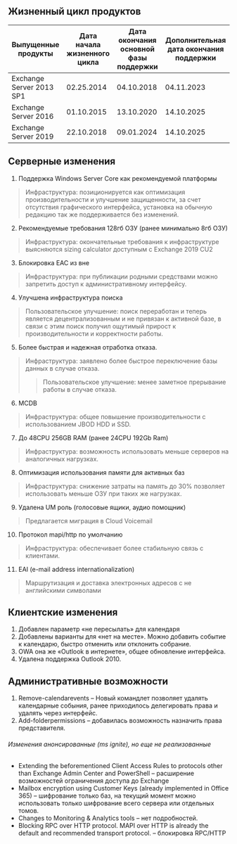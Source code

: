 ## Жизненный цикл продуктов

Выпущенные продукты |	Дата начала жизненного цикла	| Дата окончания основной фазы поддержки |	Дополнительная дата окончания поддержки
------------ | ------------ | ------------| ------------
Exchange Server 2013 SP1 |	02.25.2014	| 04.10.2018 |	04.11.2023
Exchange Server 2016 |	01.10.2015 |	13.10.2020 |	14.10.2025
Exchange Server 2019 |	22.10.2018 |	09.01.2024 |	14.10.2025

## Серверные изменения

1.	Поддержка Windows Server Core как рекомендуемой платформы
> Инфраструктура: позиционируется как оптимизация производительности и улучшение защищенности, за счет отсутствия графического интерфейса, установка на обычную редакцию так же поддерживается без изменений.

2.	Рекомендуемые требования 128гб ОЗУ (ранее минимально 8гб ОЗУ)
> Инфраструктура: окончательные требования к инфраструктуре выясняются sizing calculator доступным с Exchange 2019 CU2 

3.	Блокировка EAC из вне
> Инфраструктура: при публикации родными средствами можно запретить доступ к административному интерфейсу.

4.	Улучшена инфраструктура поиска
> Пользовательское улучшение: поиск переработан и теперь является децентрализованным и не привязан к активной базе, в связи с этим поиск получил ощутимый прирост к производительности и корректности работы.

5.	Более быстрая и надежная отработка отказа.
> Инфраструктура: заявлено более быстрое переключение базы данных в случае отказа.
>> Пользовательское улучшение: менее заметное прерывание работы в случае отказа.

6.	MCDB
> Инфраструктура: общее повышение производительности с использованием JBOD HDD и SSD.

7.	До 48CPU 256GB RAM (ранее 24CPU 192Gb Ram)
> Инфраструктура: возможность использовать меньше серверов на аналогичных нагрузках.

8.	Оптимизация использования памяти для активных баз
> Инфраструктура: снижение затраты на память до 30% позволяет использовать меньше ОЗУ при таких же нагрузках.

9.	Удалена UM роль (голосовые ящики, аудио помощник)
> Предлагается миграция в Cloud Voicemail

10.	Протокол mapi/http по умолчанию
> Инфраструктура: обеспечивает более стабильную связь с клиентами.

11.	EAI (e-mail address internationalization)
> Маршрутизация и доставка электронных адресов с не английскими символами


## Клиентские изменения

1.	Добавлен параметр «не пересылать» для календаря
2.	Добавлены варианты для «нет на месте». Можно добавить событие к календарю, быстро отменить или отклонить собрание.
3.	OWA она же «Outlook в интернете», общее обновление интерфейса.
4.	Удалена поддержка Outlook 2010.


## Административные возможности
1.	Remove-calendarevents – Новый командлет позволяет удалять календарные собыния, ранее приходилось делегировать права и удалять через интерфейс.
2.	Add-folderpermissions – добавилась возможность назначить права представителя.


###### Изменения анонсированные (ms ignite), но еще не реализованные
* Extending the beforementioned Client Access Rules to protocols other than Exchange Admin Center and PowerShell – расширение возможностей ограничения доступа до Exchange
* Mailbox encryption using Customer Keys (already implemented in Office 365) – шифрование только баз, на текущий момент можно использовать только шифрование всего сервера или отдельных томов.
* Changes to Monitoring & Analytics tools – нет подробностей.
* Blocking RPC over HTTP protocol. MAPI over HTTP is already the default and recommended transport protocol. – блокировка RPC/HTTP
